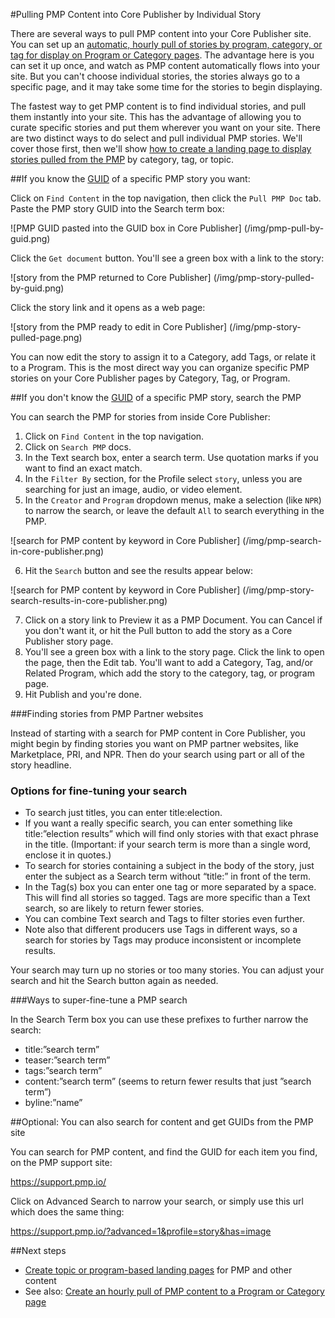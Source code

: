 #Pulling PMP Content into Core Publisher by Individual Story

There are several ways to pull PMP content into your Core Publisher site. You can set up an [automatic, hourly pull of stories by program, category, or tag for display on Program or Category pages](/hourly-pull-to-a-page.md). The advantage here is you can set it up once, and watch as PMP content automatically flows into your site. But you can't choose individual stories, the stories always go to a specific page, and it may take some time for the stories to begin displaying.

The fastest way to get PMP content is to find individual stories, and pull them instantly into your site. This has the advantage of allowing you to curate specific stories and put them wherever you want on your site. There are two distinct ways to do select and pull individual PMP stories. We'll cover those first, then we'll show [how to create a landing page to display stories pulled from the PMP](create-landing-pages.md) by category, tag, or topic.

##If you know the [GUID](what-is-a-pmp-guid.md) of a specific PMP story you want:

Click on `Find Content` in the top navigation, then click the `Pull PMP Doc` tab. Paste the PMP story GUID into the Search term box:

![PMP GUID pasted into the GUID box in Core Publisher]
(/img/pmp-pull-by-guid.png)

Click the `Get document` button. You'll see a green box with a link to the story:

![story from the PMP returned to Core Publisher]
(/img/pmp-story-pulled-by-guid.png)

Click the story link and it opens as a web page:

![story from the PMP ready to edit in Core Publisher]
(/img/pmp-story-pulled-page.png)

You can now edit the story to assign it to a Category, add Tags, or relate it to a Program. This is the most direct way you can organize specific PMP stories on your Core Publisher pages by Category, Tag, or Program.

##If you don't know the [GUID](what-is-a-pmp-guid.md) of a specific PMP story, search the PMP

You can search the PMP for stories from inside Core Publisher:

1) Click on `Find Content` in the top navigation. 
2) Click on `Search PMP` docs.
3) In the Text search box, enter a search term. Use quotation marks if you want to find an exact match.
4) In the `Filter By` section, for the Profile select `story`, unless you are searching for just an image, audio, or video element.
5) In the `Creator` and `Program` dropdown menus, make a selection (like `NPR`) to narrow the search, or leave the default `All` to search everything in the PMP. 

![search for PMP content by keyword in Core Publisher]
(/img/pmp-search-in-core-publisher.png)

6) Hit the `Search` button and see the results appear below:

![search for PMP content by keyword in Core Publisher]
(/img/pmp-story-search-results-in-core-publisher.png)

7) Click on a story link to Preview it as a PMP Document. You can Cancel if you don't want it, or hit the Pull button to add the story as a Core Publisher story page.
8) You'll see a green box with a link to the story page. Click the link to open the page, then the Edit tab. You'll want to add a Category, Tag, and/or Related Program, which add the story to the category, tag, or program page. 
9) Hit Publish and you're done.

###Finding stories from PMP Partner websites

Instead of starting with a search for PMP content in Core Publisher, you might begin by finding stories you want on PMP partner websites, like Marketplace, PRI, and NPR. Then do your search using part or all of the story headline.

### Options for fine-tuning your search

* To search just titles, you can enter title:election. 
* If you want a really specific search, you can enter something like title:”election results” which will find only stories with that exact phrase in the title. (Important: if your search term is more than a single word, enclose it in quotes.)
* To search for stories containing a subject in the body of the story, just enter the subject as a Search term without “title:” in front of the term. 
* In the Tag(s) box you can enter one tag or more separated by a space. This will find all stories so tagged. Tags are more specific than a Text search, so are likely to return fewer stories. 
* You can combine Text search and Tags to filter stories even further. 
* Note also that different producers use Tags in different ways, so a search for stories by Tags may produce inconsistent or incomplete results. 

Your search may turn up no stories or too many stories. You can adjust your search and hit the Search button again as needed. 

###Ways to super-fine-tune a PMP search

In the Search Term box you can use these prefixes to further narrow the search:

* title:”search term”
* teaser:”search term”
* tags:”search term”
* content:”search term” (seems to return fewer results that just ”search term”)
* byline:”name”

##Optional: You can also search for content and get GUIDs from the PMP site

You can search for PMP content, and find the GUID for each item you find, on the PMP support site: 

https://support.pmp.io/

Click on Advanced Search to narrow your search, or simply use this url which does the same thing:

https://support.pmp.io/?advanced=1&profile=story&has=image

##Next steps

* [Create topic or program-based landing pages](/create-landing-pages.md) for PMP and other content
* See also: [Create an hourly pull of PMP content to a Program or Category page](/hourly-pull-to-a-page.md)
